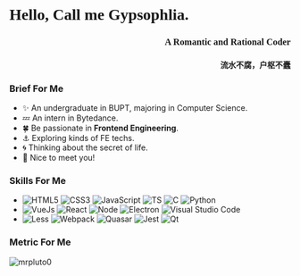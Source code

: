 <link rel="stylesheet" href="./css/index.css">

<div style="font-family: moreland">
  <h1>Hello, Call me Gypsophlia.</h1>
  <h3 align="right">A Romantic and Rational Coder</h3>
  <h4 align="right">流水不腐，户枢不蠹</h4>
</div>

### Brief For Me

- :sparkles: An undergraduate in BUPT, majoring in Computer Science.
- :zzz: An intern in Bytedance.
- :four_leaf_clover: Be passionate in **Frontend Engineering**.
- :anchor: Exploring kinds of FE techs.
- :cyclone: Thinking about the secret of life.
- :love_letter: Nice to meet you!

### Skills For Me

- ![HTML5](https://img.shields.io/badge/html5-%23E34F26.svg?style=for-the-badge&logo=html5&logoColor=white) ![CSS3](https://img.shields.io/badge/css3-%231572B6.svg?style=for-the-badge&logo=css3&logoColor=white) ![JavaScript](https://img.shields.io/badge/javascript-%23323330.svg?style=for-the-badge&logo=javascript&logoColor=%23F7DF1E) ![TS](https://img.shields.io/badge/TypeScript-007ACC?style=for-the-badge&logo=typescript&logoColor=white) ![C](https://img.shields.io/badge/C-00599C?style=for-the-badge&logo=c&logoColor=white) ![Python](https://img.shields.io/badge/Python-FFD43B?style=for-the-badge&logo=python&logoColor=blue)
- ![VueJs](https://img.shields.io/badge/Vue.js-35495E?style=for-the-badge&logo=vuedotjs&logoColor=4FC08D) ![React](https://img.shields.io/badge/React-20232A?style=for-the-badge&logo=react&logoColor=61DAFB) ![Node](https://img.shields.io/badge/Node.js-339933?style=for-the-badge&logo=nodedotjs&logoColor=white) ![Electron](https://img.shields.io/badge/Electron-2B2E3A?style=for-the-badge&logo=electron&logoColor=9FEAF9) ![Visual Studio Code](https://img.shields.io/badge/Vscode%20Extensions-0078d7.svg?style=for-the-badge&logo=visual-studio-code&logoColor=white)
- ![Less](https://img.shields.io/badge/less-2B4C80?style=for-the-badge&logo=less&logoColor=white) ![Webpack](https://img.shields.io/badge/Webpack-8DD6F9?style=for-the-badge&logo=Webpack&logoColor=white) ![Quasar](https://img.shields.io/badge/Quasar-1976D2?style=for-the-badge&logo=quasar&logoColor=white) ![Jest](https://img.shields.io/badge/-jest-%23C21325?style=for-the-badge&logo=jest&logoColor=white) ![Qt](https://img.shields.io/badge/Qt-41CD52?style=for-the-badge&logo=qt&logoColor=white)

### Metric For Me

<img
    align="center"
    src="https://github-readme-stats.vercel.app/api/top-langs?username=mrpluto0&show_icons=true&locale=en&layout=compact"
    alt="mrpluto0"
  />
